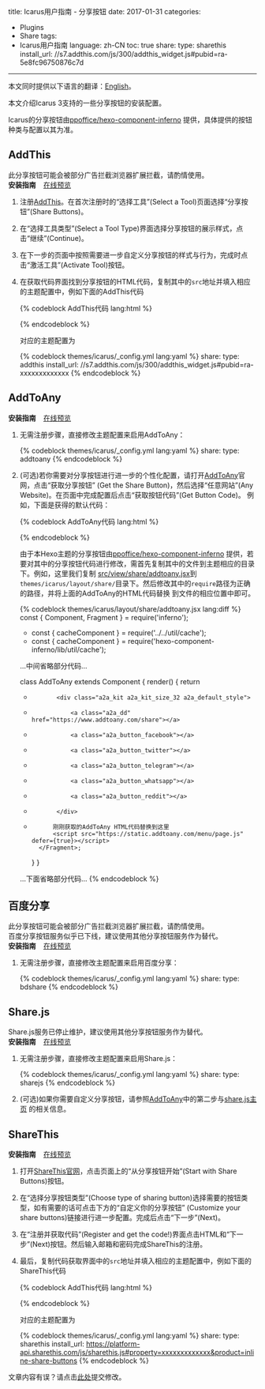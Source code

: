 title: Icarus用户指南 - 分享按钮
date: 2017-01-31
categories:
- Plugins
- Share
tags:
- Icarus用户指南
language: zh-CN
toc: true
share:
    type: sharethis
    install_url: //s7.addthis.com/js/300/addthis_widget.js#pubid=ra-5e8fc96750876c7d
---

<div class="notification is-success is-size-6">
本文同时提供以下语言的翻译：<a href="{% post_path en/Share-Buttons %}">English</a>。
</div>

本文介绍Icarus 3支持的一些分享按钮的安装配置。

<!-- more -->


<div class="notification is-link is-size-6">

Icarus的分享按钮由[ppoffice/hexo-component-inferno](https://github.com/ppoffice/hexo-component-inferno)
提供，具体提供的按钮种类与配置以其为准。

</div>

<style>
.content ol:not([type]) {
    list-style-type: simp-chinese-informal;
}
</style>


## AddThis

<div class="notification is-warning is-size-6">
此分享按钮可能会被部分广告拦截浏览器扩展拦截，请酌情使用。
</div>

<div>
<strong>安装指南</strong>
<a class="tag is-success" style="margin-left:.8em" href="{% post_path demo/share/AddThis %}">在线预览</a>
</div>

1. 注册[AddThis](https://www.addthis.com/)。在首次注册时的“选择工具”(Select a Tool)页面选择“分享按钮”(Share Buttons)。

2. 在“选择工具类型”(Select a Tool Type)界面选择分享按钮的展示样式，点击“继续”(Continue)。

3. 在下一步的页面中按照需要进一步自定义分享按钮的样式与行为，完成时点击“激活工具”(Activate Tool)按钮。

4. 在获取代码界面找到分享按钮的HTML代码，复制其中的`src`地址并填入相应的主题配置中，例如下面的AddThis代码

    {% codeblock AddThis代码 lang:html %}
    <!-- Go to www.addthis.com/dashboard to customize your tools -->
    <script type="text/javascript" src="//s7.addthis.com/js/300/addthis_widget.js#pubid=ra-xxxxxxxxxxxxx"></script>
    {% endcodeblock %}

    对应的主题配置为

    {% codeblock themes/icarus/_config.yml lang:yaml %}
    share:
        type: addthis
        install_url: //s7.addthis.com/js/300/addthis_widget.js#pubid=ra-xxxxxxxxxxxxx
    {% endcodeblock %}


## AddToAny

<div>
<strong>安装指南</strong>
<a class="tag is-success" style="margin-left:.8em" href="{% post_path demo/share/AddToAny %}">在线预览</a>
</div>

1. 无需注册步骤，直接修改主题配置来启用AddToAny：

    {% codeblock themes/icarus/_config.yml lang:yaml %}
    share:
        type: addtoany
    {% endcodeblock %}

2. (可选)若你需要对分享按钮进行进一步的个性化配置，请打开[AddToAny](https://www.addtoany.com/)官网，点击“获取分享按钮”
   (Get the Share Button)，然后选择“任意网站”(Any Website)。在页面中完成配置后点击“获取按钮代码”(Get Button Code)。
   例如，下面是获得的默认代码：

    {% codeblock AddToAny代码 lang:html %}
    <!-- AddToAny BEGIN -->
    <div class="a2a_kit a2a_kit_size_32 a2a_default_style">
    <a class="a2a_dd" href="https://www.addtoany.com/share"></a>
    <a class="a2a_button_facebook"></a>
    <a class="a2a_button_twitter"></a>
    <a class="a2a_button_email"></a>
    </div>
    <script async src="https://static.addtoany.com/menu/page.js"></script>
    <!-- AddToAny END -->
    {% endcodeblock %}

    由于本Hexo主题的分享按钮由[ppoffice/hexo-component-inferno](https://github.com/ppoffice/hexo-component-inferno)
    提供，若要对其中的分享按钮代码进行修改，需首先复制其中的文件到主题相应的目录下。例如，这里我们复制
    [src/view/share/addtoany.jsx](https://github.com/ppoffice/hexo-component-inferno/blob/0.2.2/src/view/share/addtoany.jsx)到`themes/icarus/layout/share/`目录下。然后修改其中的`require`路径为正确的路径，并将上面的AddToAny的HTML代码替换
    到文件的相应位置中即可。

    {% codeblock themes/icarus/layout/share/addtoany.jsx lang:diff %}
    const { Component, Fragment } = require('inferno');
    - const { cacheComponent } = require('../../util/cache');
    + const { cacheComponent } = require('hexo-component-inferno/lib/util/cache');

    ...中间省略部分代码...

    class AddToAny extends Component {
        render() {
            return <Fragment>
    -            <div class="a2a_kit a2a_kit_size_32 a2a_default_style">
    -                <a class="a2a_dd" href="https://www.addtoany.com/share"></a>
    -                <a class="a2a_button_facebook"></a>
    -                <a class="a2a_button_twitter"></a>
    -                <a class="a2a_button_telegram"></a>
    -                <a class="a2a_button_whatsapp"></a>
    -                <a class="a2a_button_reddit"></a>
    -            </div>
    +           刚刚获取的AddToAny HTML代码替换到这里
                <script src="https://static.addtoany.com/menu/page.js" defer={true}></script>
            </Fragment>;
        }
    }

    ...下面省略部分代码...
    {% endcodeblock %}


## 百度分享

<div class="notification is-warning is-size-6">
此分享按钮可能会被部分广告拦截浏览器扩展拦截，请酌情使用。
</div>

<div class="notification is-warning is-size-6">
百度分享按钮服务似乎已下线，建议使用其他分享按钮服务作为替代。
</div>

<div>
<strong>安装指南</strong>
<a class="tag is-success" style="margin-left:.8em" href="{% post_path demo/share/BaiduShare %}">在线预览</a>
</div>

1. 无需注册步骤，直接修改主题配置来启用百度分享：

    {% codeblock themes/icarus/_config.yml lang:yaml %}
    share:
        type: bdshare
    {% endcodeblock %}


## Share.js

<div class="notification is-warning is-size-6">
Share.js服务已停止维护，建议使用其他分享按钮服务作为替代。
</div>

<div>
<strong>安装指南</strong>
<a class="tag is-success" style="margin-left:.8em" href="{% post_path demo/share/Sharejs %}">在线预览</a>
</div>

1. 无需注册步骤，直接修改主题配置来启用Share.js：

    {% codeblock themes/icarus/_config.yml lang:yaml %}
    share:
        type: sharejs
    {% endcodeblock %}

2. (可选)如果你需要自定义分享按钮，请参照[AddToAny](#AddToAny)中的第二步与[share.js主页](https://github.com/overtrue/share.js)
   的相关信息。


## ShareThis

<div>
<strong>安装指南</strong>
<a class="tag is-success" style="margin-left:.8em" href="{% post_path demo/share/ShareThis %}">在线预览</a>
</div>

1. 打开[ShareThis官网](https://sharethis.com/)，点击页面上的“从分享按钮开始”(Start with Share Buttons)按钮。

2. 在“选择分享按钮类型”(Choose type of sharing button)选择需要的按钮类型，如有需要的话可点击下方的“自定义你的分享按钮”
   (Customize your share buttons)链接进行进一步配置。完成后点击“下一步”(Next)。

3. 在“注册并获取代码”(Register and get the code!)界面点击HTML和“下一步”(Next)按钮。然后输入邮箱和密码完成ShareThis的注册。

4. 最后，复制代码获取界面中的`src`地址并填入相应的主题配置中，例如下面的ShareThis代码

    {% codeblock AddThis代码 lang:html %}
    <script type="text/javascript" src="https://platform-api.sharethis.com/js/sharethis.js#property=xxxxxxxxxxxxx&product=inline-share-buttons" async="async"></script>
    {% endcodeblock %}

    对应的主题配置为

    {% codeblock themes/icarus/_config.yml lang:yaml %}
    share:
        type: sharethis
        install_url: https://platform-api.sharethis.com/js/sharethis.js#property=xxxxxxxxxxxxx&product=inline-share-buttons
    {% endcodeblock %}


<div class="notification is-warning is-size-6">
文章内容有误？请点击<a href="https://github.com/ppoffice/hexo-theme-icarus/edit/site/source/_posts/zh-CN/Share-Buttons.md">此处</a>提交修改。
</div>
